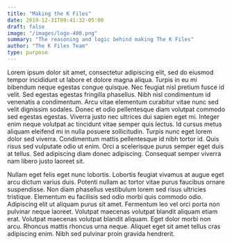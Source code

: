 ```yaml
---
title: "Making the K Files"
date: 2019-12-31T09:41:32-05:00
draft: false
image: "/images/logo-400.png"
summary: "The reasoning and logic behind making The K Files"
author: "The K Files Team"
type: purpose
---
```


Lorem ipsum dolor sit amet, consectetur adipiscing elit, sed do eiusmod tempor incididunt ut labore et dolore magna aliqua. Turpis in eu mi bibendum neque egestas congue quisque. Nec feugiat nisl pretium fusce id velit. Sed egestas egestas fringilla phasellus. Nibh nisl condimentum id venenatis a condimentum. Arcu vitae elementum curabitur vitae nunc sed velit dignissim sodales. Donec et odio pellentesque diam volutpat commodo sed egestas egestas. Viverra justo nec ultrices dui sapien eget mi. Integer enim neque volutpat ac tincidunt vitae semper quis lectus. Id cursus metus aliquam eleifend mi in nulla posuere sollicitudin. Turpis nunc eget lorem dolor sed viverra. Condimentum mattis pellentesque id nibh tortor id. Quis risus sed vulputate odio ut enim. Orci a scelerisque purus semper eget duis at tellus. Sed adipiscing diam donec adipiscing. Consequat semper viverra nam libero justo laoreet sit.

Nullam eget felis eget nunc lobortis. Lobortis feugiat vivamus at augue eget arcu dictum varius duis. Potenti nullam ac tortor vitae purus faucibus ornare suspendisse. Non diam phasellus vestibulum lorem sed risus ultricies tristique. Elementum eu facilisis sed odio morbi quis commodo odio. Adipiscing elit ut aliquam purus sit amet. Fermentum leo vel orci porta non pulvinar neque laoreet. Volutpat maecenas volutpat blandit aliquam etiam erat. Volutpat maecenas volutpat blandit aliquam. Eget dolor morbi non arcu. Rhoncus mattis rhoncus urna neque. Aliquet eget sit amet tellus cras adipiscing enim. Nibh sed pulvinar proin gravida hendrerit.
